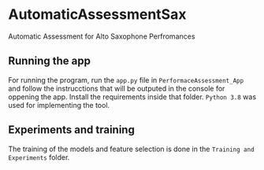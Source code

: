 # AutomaticAssessmentSax
Automatic Assessment for Alto Saxophone Perfromances

## Running the app
For running the program, run the `app.py` file in `PerformaceAssessment_App` and follow the instrucctions that will be outputed in the console for oppening the app. Install the requirements inside that folder. `Python 3.8` was used for implementing the tool. 

## Experiments and training
The training of the models and feature selection is done in the `Training and Experiments` folder. 
